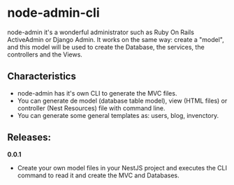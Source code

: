 # node-admin-cli
node-admin it's a wonderful administrator such as Ruby On Rails ActiveAdmin or Django Admin. It works on the same way: create a "model", and this model will be used to create the Database, the services, the controllers and the Views.

## Characteristics
- node-admin has it's own CLI to generate the MVC files.
- You can generate de model (database table model), view (HTML files) or controller (Nest Resources) file with command line.
- You can generate some general templates as: users, blog, invenctory. 


## Releases:

  **0.0.1**
  - Create your own model files in your NestJS project and executes the CLI command to read it and create the MVC and Databases.
